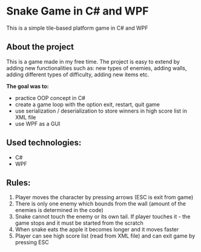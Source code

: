 # Snake Game in C# and WPF

This is a simple tile-based platform game in C# and WPF

## About the project

This is a game made in my free time. The project is easy to extend by adding new functionalities such as: new types of enemies, adding walls, adding different types of difficulty, adding new items etc. 

**The goal was to:**
- practice OOP concept in C#
- create a game loop with the option exit, restart, quit game
- use serialization / deserialization to store winners in high score list in XML file 
- use WPF as a GUI

## Used technologies:
- C#
- WPF

## Rules:

1. Player moves the character by pressing arrows (ESC is exit from game)
2. There is only one enemy which bounds from the wall (amount of the enemies is determined in the code)
3. Snake cannot touch the enemy or its own tail. If player touches it - the game stops and it must be started from the scratch
4. When snake eats the apple it becomes longer and it moves faster
5. Player can see high score list (read from XML file) and can exit game by pressing ESC
